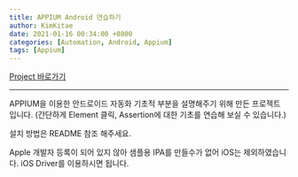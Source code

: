 ```yaml
---
title: APPIUM Android 연습하기
author: KimKitae
date: 2021-01-16 00:34:00 +0800
categories: [Automation, Android, Appium]
tags: [Appium]
---
```


<div markdown="0"><a href="https://github.com/kimkitae/PracticeAutomationAppiumAndroid" class="btn btn-info">Project 바로가기</a></div>

---

APPIUM을 이용한 안드로이드 자동화 기초적 부분을 설명해주기 위해 만든 프로젝트 입니다.
(간단하게 Element 클릭, Assertion에 대한 기초를 연습해 보실 수 있습니다.)

설치 방법은 README 참조 해주세요.

Apple 개발자 등록이 되어 있지 않아 샘플용 IPA를 만들수가 없어 iOS는 제외하였습니다.
iOS Driver를 이용하시면 됩니다.